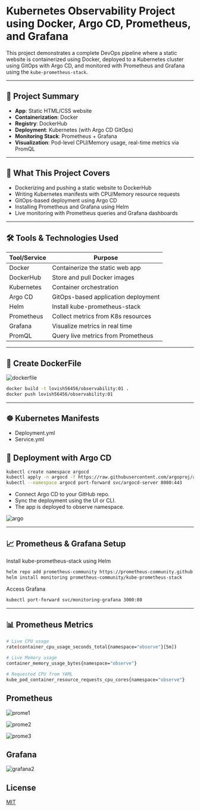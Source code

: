 # Kubernetes Observability Project using Docker, Argo CD, Prometheus, and Grafana

This project demonstrates a complete DevOps pipeline where a static website is containerized using Docker, deployed to a Kubernetes cluster using GitOps with Argo CD, and monitored with Prometheus and Grafana using the `kube-prometheus-stack`.

---

## 📌 Project Summary

- **App**: Static HTML/CSS website
- **Containerization**: Docker
- **Registry**: DockerHub
- **Deployment**: Kubernetes (with Argo CD GitOps)
- **Monitoring Stack**: Prometheus + Grafana
- **Visualization**: Pod-level CPU/Memory usage, real-time metrics via PromQL

---

## 🚀 What This Project Covers

- Dockerizing and pushing a static website to DockerHub
- Writing Kubernetes manifests with CPU/Memory resource requests
- GitOps-based deployment using Argo CD
- Installing Prometheus and Grafana using Helm
- Live monitoring with Prometheus queries and Grafana dashboards

---

## 🛠️ Tools & Technologies Used

| Tool/Service      | Purpose                               |
|-------------------|----------------------------------------|
| Docker            | Containerize the static web app        |
| DockerHub         | Store and pull Docker images           |
| Kubernetes        | Container orchestration                |
| Argo CD           | GitOps-based application deployment    |
| Helm              | Install kube-prometheus-stack          |
| Prometheus        | Collect metrics from K8s resources     |
| Grafana           | Visualize metrics in real time         |
| PromQL            | Query live metrics from Prometheus     |

---

## 🚀 Create DockerFile

![dockerfile](https://github.com/user-attachments/assets/234bc0ca-a600-46c7-bb3c-7182ec6ff919)

```bash
docker build -t lovish56456/observability:01 .
docker push lovish56456/observability:01
```
---

## ☸️ Kubernetes Manifests

- Deployment.yml
- Service.yml

## 🚀 Deployment with Argo CD
``` bash
kubectl create namespace argocd
kubectl apply -n argocd -f https://raw.githubusercontent.com/argoproj/argo-cd/stable/manifests/install.yaml
kubectl --namespace argocd port-forward svc/argocd-server 8080:443
```
- Connect Argo CD to your GitHub repo.
- Sync the deployment using the UI or CLI.
- The app is deployed to observe namespace.
  
![argo](https://github.com/user-attachments/assets/c9ec1c95-1715-4629-b9fe-34797bd0b1b1)


---

## 📈 Prometheus & Grafana Setup
Install kube-prometheus-stack using Helm
``` bash
helm repo add prometheus-community https://prometheus-community.github.io/helm-charts
helm install monitoring prometheus-community/kube-prometheus-stack
```
Access Grafana
``` bash
kubectl port-forward svc/monitoring-grafana 3000:80
```

---

## 📊 Prometheus Metrics
``` bash
# Live CPU usage
rate(container_cpu_usage_seconds_total{namespace="observe"}[5m])

# Live Memory usage
container_memory_usage_bytes{namespace="observe"}

# Requested CPU from YAML
kube_pod_container_resource_requests_cpu_cores{namespace="observe"}
```
## Prometheus
![prome1](https://github.com/user-attachments/assets/89f9d029-b2aa-4215-8f42-c0a4fb338140)

![prome2](https://github.com/user-attachments/assets/ac684883-4737-48df-bb93-e98132ce573b)

![prome3](https://github.com/user-attachments/assets/6b11110d-085c-46ba-9c73-bb65adaa41bc)

## Grafana
![grafana2](https://github.com/user-attachments/assets/f246a14c-40fa-4749-9b21-a74fd11212d8)

## License

[MIT](https://choosealicense.com/licenses/mit/)


